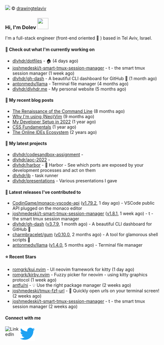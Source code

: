 <img src="https://user-images.githubusercontent.com/6196971/205364459-63d54329-d28a-403f-ac06-3baeb4685b46.jpg" />
© <a href="https://www.instagram.com/drawingtelaviv/">drawingtelaviv</a>

### Hi, I'm Dolev <img width="36px" height="36px" src="https://user-images.githubusercontent.com/1303154/88677602-1635ba80-d120-11ea-84d8-d263ba5fc3c0.gif" />

I'm a full-stack engineer (front-end oriented :rainbow: ) based in Tel Aviv, Israel.

#### 👷 Check out what I'm currently working on

- [dlvhdr/dotfiles](https://github.com/dlvhdr/dotfiles) - 🏠 (4 days ago)
- [joshmedeski/t-smart-tmux-session-manager](https://github.com/joshmedeski/t-smart-tmux-session-manager) - t - the smart tmux session manager (1 week ago)
- [dlvhdr/gh-dash](https://github.com/dlvhdr/gh-dash) - A beautiful CLI dashboard for GitHub 🚀  (1 month ago)
- [antonmedv/llama](https://github.com/antonmedv/llama) - Terminal file manager (4 months ago)
- [dlvhdr/dlvhdr.me](https://github.com/dlvhdr/dlvhdr.me) - My personal website (5 months ago)

#### 📜 My recent blog posts

- [The Renaissance of the Command Line](https://dlvhdr.me/posts/the-renaissance-of-the-command-line) (8 months ago)
- [Why I&#39;m using (Neo)Vim](https://dlvhdr.me/posts/why-im-using-vim) (9 months ago)
- [My Developer Setup in 2022](https://dlvhdr.me/posts/dev-setup) (1 year ago)
- [CSS Fundamentals](https://dlvhdr.me/posts/css-fundamentals) (1 year ago)
- [The Online IDEs Ecosystem](https://dlvhdr.me/posts/online-ides-ecosystem) (2 years ago)

#### 🌱 My latest projects

- [dlvhdr/codesandbox-assignment](https://github.com/dlvhdr/codesandbox-assignment) - 
- [dlvhdr/aoc-2022](https://github.com/dlvhdr/aoc-2022) - 
- [dlvhdr/harbor](https://github.com/dlvhdr/harbor) - 🚢 Harbor - See which ports are exposed by your development processes and act on them
- [dlvhdr/jb](https://github.com/dlvhdr/jb) - task runner
- [dlvhdr/presentations](https://github.com/dlvhdr/presentations) - Various presentations I gave

#### 🔭 Latest releases I've contributed to

- [CodinGame/monaco-vscode-api](https://github.com/CodinGame/monaco-vscode-api) ([v1.79.2](https://github.com/CodinGame/monaco-vscode-api/releases/tag/v1.79.2), 1 day ago) - VSCode public API plugged on the monaco editor
- [joshmedeski/t-smart-tmux-session-manager](https://github.com/joshmedeski/t-smart-tmux-session-manager) ([v1.8.1](https://github.com/joshmedeski/t-smart-tmux-session-manager/releases/tag/v1.8.1), 1 week ago) - t - the smart tmux session manager
- [dlvhdr/gh-dash](https://github.com/dlvhdr/gh-dash) ([v3.7.9](https://github.com/dlvhdr/gh-dash/releases/tag/v3.7.9), 1 month ago) - A beautiful CLI dashboard for GitHub 🚀 
- [charmbracelet/gum](https://github.com/charmbracelet/gum) ([v0.10.0](https://github.com/charmbracelet/gum/releases/tag/v0.10.0), 2 months ago) - A tool for glamorous shell scripts 🎀
- [antonmedv/llama](https://github.com/antonmedv/llama) ([v1.4.0](https://github.com/antonmedv/llama/releases/tag/v1.4.0), 5 months ago) - Terminal file manager

#### ⭐ Recent Stars

- [romgrk/kui.nvim](https://github.com/romgrk/kui.nvim) - UI neovim framework for kitty (1 day ago)
- [romgrk/kirby.nvim](https://github.com/romgrk/kirby.nvim) - Fuzzy picker for neovim - using kitty graphics protocol (1 week ago)
- [antfu/ni](https://github.com/antfu/ni) - 💡 Use the right package manager (2 weeks ago)
- [joshmedeski/tmux-fzf-url](https://github.com/joshmedeski/tmux-fzf-url) - 🚀 Quickly open urls on your terminal screen! (2 weeks ago)
- [joshmedeski/t-smart-tmux-session-manager](https://github.com/joshmedeski/t-smart-tmux-session-manager) - t - the smart tmux session manager (2 weeks ago)

#### Connect with me

[<img align="left" alt="LinkedIn" width="48px" src="https://camo.githubusercontent.com/c8a9c5b414cd812ad6a97a46c29af67239ddaeae08c41724ff7d945fb4c047e5/68747470733a2f2f6564656e742e6769746875622e696f2f537570657254696e7949636f6e732f696d616765732f7376672f6c696e6b6564696e2e737667" />][linkedin]

[<img align="left" alt="Twitter" width="48px" src="icons/twitter.svg" />][twitter]

[linkedin]: https://www.linkedin.com/in/dolev-hadar/
[twitter]: https://twitter.com/elys1um

